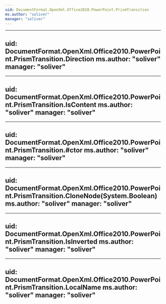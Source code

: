 ```yaml
---
uid: DocumentFormat.OpenXml.Office2010.PowerPoint.PrismTransition
ms.author: "soliver"
manager: "soliver"
---
```


---
uid: DocumentFormat.OpenXml.Office2010.PowerPoint.PrismTransition.Direction
ms.author: "soliver"
manager: "soliver"
---

---
uid: DocumentFormat.OpenXml.Office2010.PowerPoint.PrismTransition.IsContent
ms.author: "soliver"
manager: "soliver"
---

---
uid: DocumentFormat.OpenXml.Office2010.PowerPoint.PrismTransition.#ctor
ms.author: "soliver"
manager: "soliver"
---

---
uid: DocumentFormat.OpenXml.Office2010.PowerPoint.PrismTransition.CloneNode(System.Boolean)
ms.author: "soliver"
manager: "soliver"
---

---
uid: DocumentFormat.OpenXml.Office2010.PowerPoint.PrismTransition.IsInverted
ms.author: "soliver"
manager: "soliver"
---

---
uid: DocumentFormat.OpenXml.Office2010.PowerPoint.PrismTransition.LocalName
ms.author: "soliver"
manager: "soliver"
---
